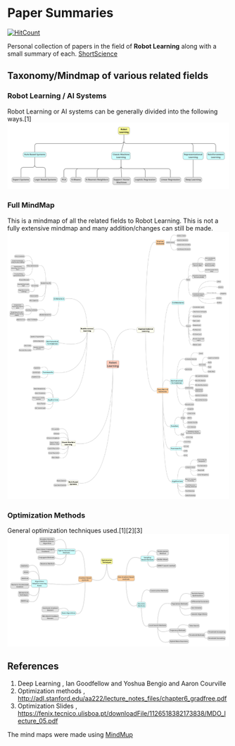 # Paper Summaries

[![HitCount](http://hits.dwyl.io/njanirudh/Paper-Summaries.svg)](http://hits.dwyl.io/njanirudh/Paper-Summaries)

Personal collection of papers in the field of **Robot Learning** along with a small summary of each.
[ShortScience](http://www.shortscience.org/user?name=anirudhnj)


 ## Taxonomy/Mindmap of various related fields
 
### Robot Learning / AI Systems

Robot Learning or AI systems can be generally divided into the following ways.[1]
 ![Feature](images/Taxonomy/4w.png?raw=true "Robot Learning General Division")
 
### Full MindMap
This is a mindmap of all the related fields to Robot Learning. This is not a fully extensive mindmap and many addition/changes can still be made.
 ![Feature](images/Taxonomy/full_map.png?raw=true "Robot Learning")

### Optimization Methods

General optimization techniques used.[1][2][3]
 ![Feature](images/Taxonomy/2w.png?raw=true "Optimization Techniques")

## References

1. Deep Learning , Ian Goodfellow and Yoshua Bengio and Aaron Courville
2. Optimization methods , http://adl.stanford.edu/aa222/lecture_notes_files/chapter6_gradfree.pdf
3. Optimization Slides , https://fenix.tecnico.ulisboa.pt/downloadFile/1126518382173838/MDO_lecture_05.pdf

The mind maps were made using [MindMup](https://www.mindmup.com/)

